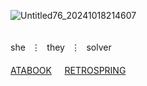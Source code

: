 ![Untitled76_20241018214607](https://github.com/user-attachments/assets/705f234d-95f8-42b8-a158-dfd64ca31fd3)

⠀⠀ㅤㅤㅤㅤㅤㅤㅤㅤ⠀⠀⠀⠀⠀⠀⠀⠀⠀⠀⠀⠀ㅤ⠀⠀⠀ㅤㅤㅤㅤㅤㅤㅤshe⠀⋮⠀they⠀⋮⠀solver⠀
　　　　　　　　　　　　　　　　　　　　　　　　　ㅤ[ATABOOK](https://cyn.atabook.org/)⠀⠀[RETROSPRING](https://retrospring.net/@rxmriflwr)
